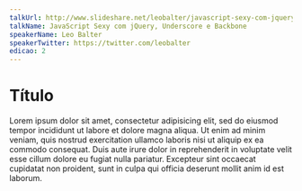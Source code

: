 ```yaml
---
talkUrl: http://www.slideshare.net/leobalter/javascript-sexy-com-jquery-underscore-e-backbone/
talkName: JavaScript Sexy com jQuery, Underscore e Backbone
speakerName: Leo Balter
speakerTwitter: https://twitter.com/leobalter
edicao: 2
---
```


# Título

Lorem ipsum dolor sit amet, consectetur adipisicing elit, sed do eiusmod tempor incididunt ut labore et dolore magna aliqua. Ut enim ad minim veniam,
quis nostrud exercitation ullamco laboris nisi ut aliquip ex ea commodo
consequat. Duis aute irure dolor in reprehenderit in voluptate velit esse
cillum dolore eu fugiat nulla pariatur. Excepteur sint occaecat cupidatat non
proident, sunt in culpa qui officia deserunt mollit anim id est laborum.